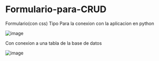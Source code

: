 # Formulario-para-CRUD

Formulario(con css) Tipo  Para la conexion con la aplicacion en python 


![image](https://user-images.githubusercontent.com/82234888/172288499-75fa1649-629a-47bd-b544-b7daf6d4e2a1.png)

Con conexion a una tabla de la base de datos 

![image](https://user-images.githubusercontent.com/82234888/172288646-1204c97e-dca1-422a-862f-f4d5f9cd604d.png)
